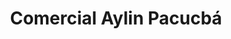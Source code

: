 ---
title: "Comercial Aylin Pacucbá"
url: /san-pedro-la-laguna/comercial-aylin-pacucba/
shop: ropa
---